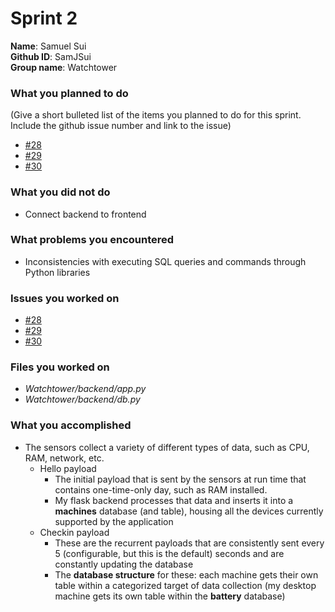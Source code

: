 # Sprint 2

**Name**: Samuel Sui  
**Github ID**: SamJSui  
**Group name**:  Watchtower  

### What you planned to do
(Give a short bulleted list of the items you planned to do for this sprint. Include the github issue number and link to the issue)
- [#28](https://github.com/utk-cs340-spring23/Watchtower/issues/28)
- [#29](https://github.com/utk-cs340-spring23/Watchtower/issues/29)
- [#30](https://github.com/utk-cs340-spring23/Watchtower/issues/30)

### What you did not do
- Connect backend to frontend

### What problems you encountered
- Inconsistencies with executing SQL queries and commands through Python libraries

### Issues you worked on
- [#28](https://github.com/utk-cs340-spring23/Watchtower/issues/28)
- [#29](https://github.com/utk-cs340-spring23/Watchtower/issues/29)
- [#30](https://github.com/utk-cs340-spring23/Watchtower/issues/30)

### Files you worked on
- *Watchtower/backend/app.py*
- *Watchtower/backend/db.py*

### What you accomplished
- The sensors collect a variety of different types of data, such as CPU, RAM, network, etc.
  - Hello payload
    - The initial payload that is sent by the sensors at run time that contains one-time-only day, such as RAM installed.
    - My flask backend processes that data and inserts it into a **machines** database (and table), housing all the devices currently supported by the application
  - Checkin payload
    - These are the recurrent payloads that are consistently sent every 5 (configurable, but this is the default) seconds and are constantly updating the database
    - The **database structure** for these: each machine gets their own table within a categorized target of data collection (my desktop machine gets its own table within the **battery** database)